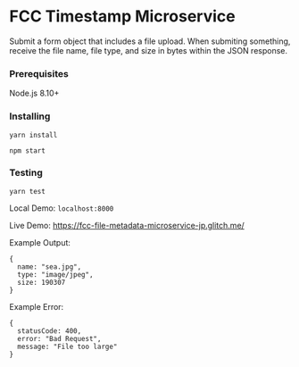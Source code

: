 # FCC Timestamp Microservice

Submit a form object that includes a file upload.
When submiting something, receive the file name, file type, and size in bytes within the JSON response.

### Prerequisites

Node.js 8.10+

### Installing

```
yarn install

npm start
```

### Testing

`yarn test`


Local Demo: `localhost:8000`

Live Demo: https://fcc-file-metadata-microservice-jp.glitch.me/

Example Output:
```
{
  name: "sea.jpg",
  type: "image/jpeg",
  size: 190307
}
```
Example Error:
```
{
  statusCode: 400,
  error: "Bad Request",
  message: "File too large"
}
```